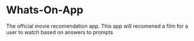 # Whats-On-App
The official movie recomendation app. This app will recomened a film for a user to watch based on answers to prompts
